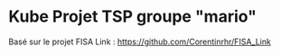 # Kube Projet TSP groupe "mario"
Basé sur le projet FISA Link : https://github.com/Corentinrhr/FISA_Link